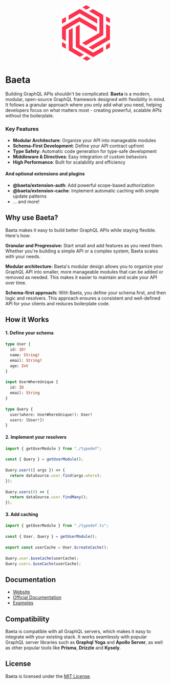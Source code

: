 <p align="center">
  <img src="./website/static/img/logo-baeta.svg" alt="Baeta Logo" width="150"/>
</p>

# Baeta

Building GraphQL APIs shouldn't be complicated. **Baeta** is a modern, modular, open-source GraphQL framework designed with flexibility in mind. It follows a granular approach where you only add what you need, helping developers focus on what matters most - creating powerful, scalable APIs without the boilerplate.

### Key Features

- **Modular Architecture**: Organize your API into manageable modules
- **Schema-First Development**: Define your API contract upfront
- **Type Safety**: Automatic code generation for type-safe development
- **Middleware & Directives**: Easy integration of custom behaviors
- **High Performance**: Built for scalability and efficiency

#### And optional extensions and plugins

- **@baeta/extension-auth**: Add powerful scope-based authorization
- **@baeta/extension-cache**: Implement automatic caching with simple update patterns
- ... and more!

## Why use Baeta?

Baeta makes it easy to build better GraphQL APIs while staying flexible. Here's how:

**Granular and Progressive:** Start small and add features as you need them. Whether you're building a simple API or a complex system, Baeta scales with your needs.

**Modular architecture:** Baeta's modular design allows you to organize your GraphQL API into smaller, more manageable modules that can be added or removed as needed. This makes it easier to maintain and scale your API over time.

**Schema-first approach:** With Baeta, you define your schema first, and then logic and resolvers. This approach ensures a consistent and well-defined API for your clients and reduces boilerplate code.

## How it Works

#### 1. Define your schema

```graphql
type User {
  id: ID!
  name: String!
  email: String!
  age: Int
}

input UserWhereUnique {
  id: ID
  email: String
}

type Query {
  user(where: UserWhereUnique!): User!
  users: [User!]!
}
```

#### 2. Implement your resolvers

```typescript
import { getUserModule } from "./typedef";

const { Query } = getUserModule();

Query.user(({ args }) => {
  return dataSource.user.find(args.where);
});

Query.users(() => {
  return dataSource.user.findMany();
});
```

#### 3. Add caching

```typescript
import { getUserModule } from "./typedef.ts";

const { User, Query } = getUserModule();

export const userCache = User.$createCache();

Query.user.$useCache(userCache);
Query.users.$useCache(userCache);
```

## Documentation
- [Website](https://baeta.io)
- [Official Documentation](https://baeta.io/docs/intro/)
- [Examples](https://github.com/andreisergiu98/baeta/tree/main/examples)


## Compatibility

Baeta is compatible with all GraphQL servers, which makes it easy to integrate with your existing stack. It works seamlessly with popular GraphQL server libraries such as **Graphql Yoga** and **Apollo Server**, as well as other popular tools like **Prisma**, **Drizzle** and **Kysely**.

## License

Baeta is licensed under the [MIT License](./LICENSE).
